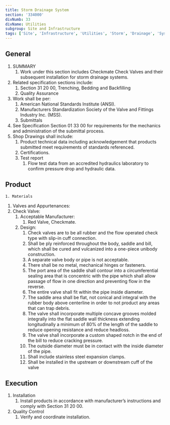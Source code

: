 ```yaml
---
title: Storm Drainage System
section: '334000'
divNumb: 33
divName: Utilities
subgroup: Site and Infrastructure
tags: ['Site', 'Infrastructure', 'Utilities', 'Storm', 'Drainage', 'System']
---
```


## General

1. SUMMARY
   1. Work under this section includes Checkmate Check Valves and their subsequent installation for storm drainage systems.
2. Related specification sections include:
   1. Section 31 20 00, Trenching, Bedding and Backfilling
   2. Quality Assurance
3. Work shall be per:
   1. American National Standards Institute (ANSI).
   2. Manufacturers Standardization Society of the Valve and Fittings Industry Inc. (MSS).
   3. Submittals
4. See Specification Section 01 33 00 for requirements for the mechanics and administration of the submittal process.
5. Shop Drawings shall include:
   1. Product technical data including acknowledgement that products submitted meet requirements of standards referenced.
   2. Certifications.
   3. Test report
      1. Flow test data from an accredited hydraulics laboratory to confirm pressure drop and hydraulic data.

## Product

    1. Materials

1. Valves and Appurtenances:
1. Check Valve:
   1. Acceptable Manufacturer:
      1. Red Valve, Checkmate.
   2. Design:
      1. Check valves are to be all rubber and the flow operated check type with slip-in cuff connection.
      2. Shall be ply reinforced throughout the body, saddle and bill, which shall be cured and vulcanized into a one-piece unibody construction.
      3. A separate valve body or pipe is not acceptable.
      4. There shall be no metal, mechanical hinges or fasteners.
      5. The port area of the saddle shall contour into a circumferential sealing area that is concentric with the pipe which shall allow passage of flow in one direction and preventing flow in the reverse.
      6. The entire valve shall fit within the pipe inside diameter.
      7. The saddle area shall be flat, not conical and integral with the rubber body above centerline in order to not product any areas that can trap debris.
      8. The valve shall incorporate multiple concave grooves molded integrally into the flat saddle wall thickness extending longitudinally a minimum of 80% of the length of the saddle to reduce opening resistance and reduce headloss.
      9. The valve shall incorporate a custom shaped notch in the end of the bill to reduce cracking pressure.
      10. The outside diameter must be in contact with the inside diameter of the pipe.
      11. Shall include stainless steel expansion clamps.
      12. Shall be installed in the upstream or downstream cuff of the valve

## Execution

1. Installation
   1. Install products in accordance with manufacturer’s instructions and comply with Section 31 20 00.
1. Quality Control
   1. Verify and coordinate installation.
